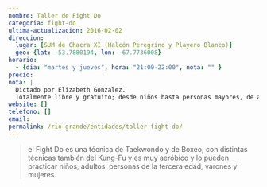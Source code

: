 ```yaml
---
nombre: Taller de Fight Do
categoria: fight-do
ultima-actualizacion: 2016-02-02
direccion: 
  lugar: [SUM de Chacra XI (Halcón Peregrino y Playero Blanco)]
  geo: {lat: -53.7880194, lon: -67.7736008}
horario: 
  - {dia: "martes y jueves", hora: "21:00-22:00", nota: "" }
precio: 
nota: | 
  Dictado por Elizabeth González. 
  Totalmente libre y gratuito; desde niños hasta personas mayores, de ambos sexos.
website: []
telefono: []
email: 
permalink: /rio-grande/entidades/taller-fight-do/
---
```


> el Fight Do es una técnica de Taekwondo y de Boxeo, con distintas técnicas también del Kung-Fu y es muy aeróbico y lo pueden practicar niños, adultos, personas de la tercera edad, varones y mujeres.